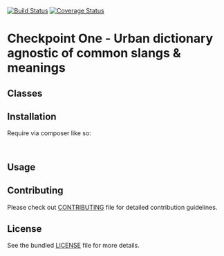 [![Build Status](https://travis-ci.org/andela-joyebanji/UrbanDictionary.svg?branch=develop)](https://travis-ci.org/andela-joyebanji/UrbanDictionary) 
[![Coverage Status](https://coveralls.io/repos/github/andela-joyebanji/UrbanDictionary/badge.svg?branch=develop)](https://coveralls.io/github/andela-joyebanji/UrbanDictionary?branch=develop)


# Checkpoint One - Urban dictionary agnostic of common slangs & meanings


## Classes

## Installation

Require via composer like so:

```
    
```

## Usage



## Contributing
Please check out [CONTRIBUTING](CONTRIBUTING.md) file for detailed contribution guidelines.


## License
See the bundled [LICENSE](LICENSE.md) file for more details.